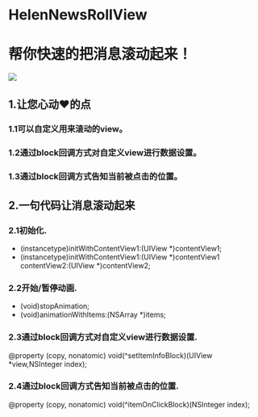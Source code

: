 # HelenNewsRollView
帮你快速的把消息滚动起来！
=====
![](https://github.com/helenluo/RollView/HelenNewsRollView/Assets.xcassets/xiaoguo.imageset/xiaoguo.png)



1.让您心动❤️的点
-----
### 1.1可以自定义用来滚动的view。<br> 
### 1.2通过block回调方式对自定义view进行数据设置。<br>
### 1.3通过block回调方式告知当前被点击的位置。<br>

2.一句代码让消息滚动起来
-----
### 2.1初始化.<br>
- (instancetype)initWithContentView1:(UIView *)contentView1;
- (instancetype)initWithContentView1:(UIView *)contentView1 contentView2:(UIView *)contentView2;
### 2.2开始/暂停动画.<br>
- (void)stopAnimation;
- (void)animationWithItems:(NSArray *)items;
### 2.3通过block回调方式对自定义view进行数据设置.<br>
@property (copy, nonatomic) void(^setItemInfoBlock)(UIView *view,NSInteger index);
### 2.4通过block回调方式告知当前被点击的位置.<br>
@property (copy, nonatomic) void(^itemOnClickBlock)(NSInteger index); 
